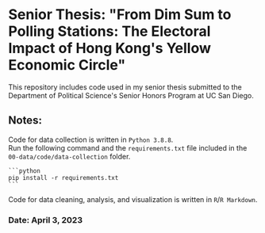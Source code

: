 # Senior Thesis: "From Dim Sum to Polling Stations: The Electoral Impact of Hong Kong's Yellow Economic Circle"
This repository includes code used in my senior thesis submitted to the Department of Political Science's Senior Honors Program at UC San Diego.


## Notes:
Code for data collection is written in `Python 3.8.8`.   
Run the following command and the `requirements.txt` file included in the `00-data/code/data-collection` folder.
<pre><code>```python
pip install -r requirements.txt
```</code></pre>

Code for data cleaning, analysis, and visualization is written in `R`/`R Markdown`.

### Date: April 3, 2023
